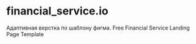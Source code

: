 # financial_service.io
Адаптивная верстка по шаблону фигма.
Free Financial Service Landing Page Template
